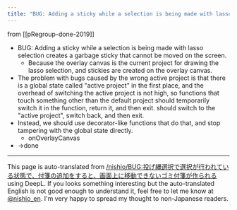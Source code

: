 ```yaml
---
title: "BUG: Adding a sticky while a selection is being made with lasso selection creates a garbage sticky that cannot be moved on the screen."
---
```


from [[pRegroup-done-2019]]
- BUG: Adding a sticky while a selection is being made with lasso selection creates a garbage sticky that cannot be moved on the screen.
    - Because the overlay canvas is the current project for drawing the lasso selection, and stickies are created on the overlay canvas.
- The problem with bugs caused by the wrong active project is that there is a global state called "active project" in the first place, and the overhead of switching the active project is not high, so functions that touch something other than the default project should temporarily switch it in the function, return it, and then exit. should switch to the "active project", switch back, and then exit.
- Instead, we should use decorator-like functions that do that, and stop tampering with the global state directly.
    - onOverlayCanvas
- →done

---
This page is auto-translated from [/nishio/BUG:投げ縄選択で選択が行われている状態で、付箋の追加をすると、画面上に移動できないゴミ付箋が作られる](https://scrapbox.io/nishio/BUG:投げ縄選択で選択が行われている状態で、付箋の追加をすると、画面上に移動できないゴミ付箋が作られる) using DeepL. If you looks something interesting but the auto-translated English is not good enough to understand it, feel free to let me know at [@nishio_en](https://twitter.com/nishio_en). I'm very happy to spread my thought to non-Japanese readers.